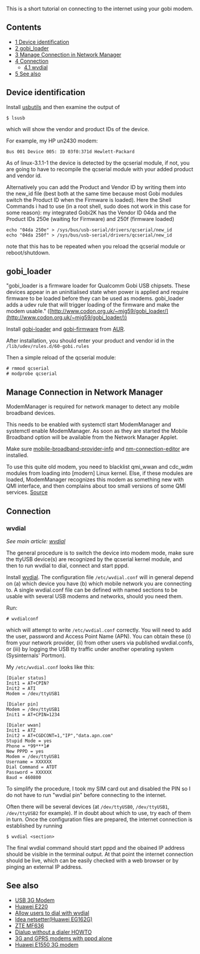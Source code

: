 This is a short tutorial on connecting to the internet using your gobi modem.

## Contents

*   [1 Device identification](#Device_identification)
*   [2 gobi_loader](#gobi_loader)
*   [3 Manage Connection in Network Manager](#Manage_Connection_in_Network_Manager)
*   [4 Connection](#Connection)
    *   [4.1 wvdial](#wvdial)
*   [5 See also](#See_also)

## Device identification

Install [usbutils](https://www.archlinux.org/packages/?name=usbutils) and then examine the output of

```
$ lsusb

```

which will show the vendor and product IDs of the device.

For example, my HP un2430 modem:

```
Bus 001 Device 005: ID 03f0:371d Hewlett-Packard 

```

As of linux-3.1.1-1 the device is detected by the qcserial module, if not, you are going to have to recompile the qcserial module with your added product and vendor id.

Alternatively you can add the Product and Vendor ID by writing them into the new_id file (best both at the same time because most Gobi modules switch the Product ID when the Firmware is loaded). Here the Shell Commands i had to use (in a root shell, sudo does not work in this case for some reason): my integrated Gobi2K has the Vendor ID 04da and the Product IDs 250e (waiting for Firmware) and 250f (firmware loaded)

```
echo "04da 250e" > /sys/bus/usb-serial/drivers/qcserial/new_id
echo "04da 250f" > /sys/bus/usb-serial/drivers/qcserial/new_id

```

note that this has to be repeated when you reload the qcserial module or reboot/shutdown.

## gobi_loader

"gobi_loader is a firmware loader for Qualcomm Gobi USB chipsets. These devices appear in an uninitialised state when power is applied and require firmware to be loaded before they can be used as modems. gobi_loader adds a udev rule that will trigger loading of the firmware and make the modem usable." ([http://www.codon.org.uk/~mjg59/gobi_loader/](http://www.codon.org.uk/~mjg59/gobi_loader/))

Install [gobi-loader](https://aur.archlinux.org/packages/gobi-loader/) and [gobi-firmware](https://aur.archlinux.org/packages/gobi-firmware/) from [AUR](/index.php/AUR "AUR").

After installation, you should enter your product and vendor id in the `/lib/udev/rules.d/60-gobi.rules`

Then a simple reload of the qcserial module:

```
# rmmod qcserial
# modprobe qcserial

```

## Manage Connection in Network Manager

ModemManager is required for network manager to detect any mobile broadband devices.

This needs to be enabled with systemctl start ModemManager and systemctl enable ModemManager. As soon as they are started the Mobile Broadband option will be available from the Network Manager Applet.

Make sure [mobile-broadband-provider-info](https://www.archlinux.org/packages/?name=mobile-broadband-provider-info) and [nm-connection-editor](https://www.archlinux.org/packages/?name=nm-connection-editor) are installed.

To use this quite old modem, you need to blacklist qmi_wwan and cdc_wdm modules from loading into [modern] Linux kernel. Else, if these modules are loaded, ModemManager recognizes this modem as something new with QMI interface, and then complains about too small versions of some QMI services. [Source](https://bugs.freedesktop.org/show_bug.cgi?id=93392)

## Connection

### wvdial

_See main article: [wvdial](/index.php/Wvdial "Wvdial")_

The general procedure is to switch the device into modem mode, make sure the ttyUSB device(s) are recognized by the qcserial kernel module, and then to run wvdial to dial, connect and start pppd.

Install [wvdial](https://www.archlinux.org/packages/?name=wvdial). The configuration file `/etc/wvdial.conf` will in general depend on (a) which device you have (b) which mobile network you are connecting to. A single wvdial.conf file can be defined with named sections to be usable with several USB modems and networks, should you need them.

Run:

```
# wvdialconf

```

which will attempt to write `/etc/wvdial.conf` correctly. You will need to add the user, password and Access Point Name (APN). You can obtain these (i) from your network provider, (ii) from other users via published wvdial.confs, or (iii) by logging the USB tty traffic under another operating system (Sysinternals' Portmon).

My `/etc/wvdial.conf` looks like this:

```
[Dialer status]
Init1 = AT+CPIN?
Init2 = ATI
Modem = /dev/ttyUSB1

[Dialer pin]
Modem = /dev/ttyUSB1
Init1 = AT+CPIN=1234

[Dialer wwan]
Init1 = ATZ
Init2 = AT+CGDCONT=1,"IP","data.apn.com"
Stupid Mode = yes
Phone = *99***1#
New PPPD = yes
Modem = /dev/ttyUSB1
Username = XXXXXX
Dial Command = ATDT
Password = XXXXXX
Baud = 460800

```

To simplify the procedure, I took my SIM card out and disabled the PIN so I do not have to run "wvdial pin" before connecting to the internet.

Often there will be several devices (at `/dev/ttyUSB0`, `/dev/ttyUSB1`, `/dev/ttyUSB2` for example). If in doubt about which to use, try each of them in turn. Once the configuration files are prepared, the internet connection is established by running

```
$ wvdial <section>

```

The final wvdial command should start pppd and the obained IP address should be visible in the terminal output. At that point the internet connection should be live, which can be easily checked with a web browser or by pinging an external IP address.

## See also

*   [USB 3G Modem](/index.php/USB_3G_Modem "USB 3G Modem")
*   [Huawei E220](/index.php/Huawei_E220 "Huawei E220")
*   [Allow users to dial with wvdial](/index.php/Allow_users_to_dial_with_wvdial "Allow users to dial with wvdial")
*   [Idea netsetter(Huawei EG162G)](/index.php/Idea_netsetter(Huawei_EG162G) "Idea netsetter(Huawei EG162G)")
*   [ZTE MF636](/index.php/ZTE_MF636 "ZTE MF636")
*   [Dialup without a dialer HOWTO](/index.php/Dialup_without_a_dialer_HOWTO "Dialup without a dialer HOWTO")
*   [3G and GPRS modems with pppd alone](/index.php/3G_and_GPRS_modems_with_pppd_alone "3G and GPRS modems with pppd alone")
*   [Huawei E1550 3G modem](/index.php/Huawei_E1550_3G_modem "Huawei E1550 3G modem")